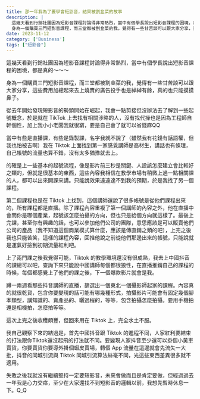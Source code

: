 ```yaml
---
title: 那一年我為了要學會短影音，結果被割韭菜的故事
description: |
  這幾天看到行銷社團因為短影音課程討論得非常熱烈，當中有個學長說出短影音課程的困境，都是真的～～～
  身為一個購買三門短影音課程，而三堂都被割韭菜的我，覺得有一些甘苦談可以跟大家分享，這些費用加總起來去上燒賣的廣告投手也是綽綽有餘，真的也只能摸摸鼻子。​
date: 2023-11-12
category: ['Business']
tags: ["短影音"]
---
```

這幾天看到行銷社團因為短影音課程討論得非常熱烈，當中有個學長說出短影音課程的困境，都是真的～～～

身為一個購買三門短影音課程，而三堂都被割韭菜的我，覺得有一些甘苦談可以跟大家分享，這些費用加總起來去上燒賣的廣告投手也是綽綽有餘，真的也只能摸摸鼻子。​

從去年開始發現短影音的勢頭開始在崛起，我會一點剪接但沒辦法去了解到一些起號概念，於是就在 TikTok 上去找有相關涉略的人，沒有找代操也是因為工程師自幹個性，加上我小小老闆我就很窮，要是自己會了就可以省錢麻QQ

​當中有些是直播課，有些是錄製課，名字我就不說了（雖然我有花錢有話語權，但我也怕被吉啊）我在 Tiktok 上面找到第一家感覺講師是高材生，講話也有條理，自己帳號的流量也算不錯，沒有太多猶豫就去上。

的確是上一些基本的起號流程，像是影片前三秒是關鍵、人設該怎麼建立會比較好之類的，但就是很基本的東西，這些內容我相信在教學市場有稍微上過一點相關課的人，都可以出來開課來講。只能說效果遠遠達不到我的預期，於是我找了另一個課程。​

第二個課程也是在 Tiktok 上找到，這個講師還說了很多帳號是從他們課程出來的，所有課程都是直播。除了課程內容重複了第一個講師的內容之外，他在直播中會問你是哪個產業，起號該怎麼拍攝的方向，但也只是給個方向就這樣了。最後上完課，甚至你有興趣的話，也可以參加他們公司的團隊，意思應該是可以販賣他們公司的產品（我不知道這個商業模式算什麼，應該是傳直銷之類的吧），上完之後我也只能苦笑，這樣的課程內容，回推他說之前從他們那邊出來的帳號，只能說就是運氣好撿到初期流量紅利吧。

上了兩門課之後我覺得可能，Tiktok 的教學環境還沒有很成熟，我去上中國抖音的課總可以吧，查詢下來只能說中國講師每個都很狼性，在直播推銷自己的課程的時候，每個都感覺上了他們的課之後，下一個爆款影片就會是我。

蹲一兩週看那些抖音講師的直播，篩選出一個東北一個攝影師起家的課程。內容真的就很乾貨，包含你要變現的話可能有哪幾種形式，拍攝影片可能會有固定幾個腳本類型，講知識的、賣產品的、曬過程的，等等，包含拍攝怎麼拍攝，要用手機拍還是相機拍，怎麼拍等等。

這次上完之後收穫頗豐，但回來用在 Tiktok 上，完全水土不服。

我自己觀察下來的結過是，首先中國抖音跟 Tiktok 的進程不同，人家紅利要結束的打法跟你Tiktok還沒起飛的打法就不同。要變現人家抖音至少還可以掛個小黃車賣貨，你要賣貨你要導外掛個蝦皮賣場，轉個 App 流量在這邊就會先流失一大批，抖音的同城引流與 Tiktok 同城引流算法絲毫不同，光這些東西差異很多就不適用。

失敗之後我就沒有繼續堅持一定要短影音，未來會做而且是肯定要做，但經過過去一年我是心力交瘁，至少在大家還找不到短影音的邏輯以前，我想先暫時休息一下。Q_Q
